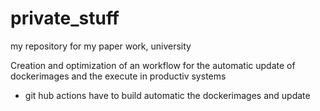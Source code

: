 # private_stuff
my repository for my paper work, university

Creation and optimization of an workflow for the automatic update of dockerimages and the execute in productiv systems

- git hub actions have to build automatic the dockerimages and update

